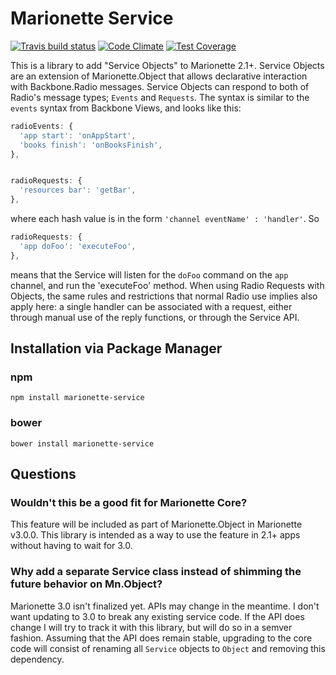 # Marionette Service
[![Travis build status](http://img.shields.io/travis/benmccormick/marionette-service.svg?style=flat)](https://travis-ci.org/benmccormick/marionette-service)
[![Code Climate](https://codeclimate.com/github/benmccormick/marionette-service/badges/gpa.svg)](https://codeclimate.com/github/benmccormick/marionette-service)
[![Test Coverage](https://codeclimate.com/github/benmccormick/marionette-service/badges/coverage.svg)](https://codeclimate.com/github/benmccormick/marionette-service)

This is a library to add "Service Objects" to Marionette 2.1+.  Service Objects are an extension of Marionette.Object that
allows declarative interaction with Backbone.Radio messages. Service Objects can respond to both of Radio's message types; `Events` and `Requests`.  The syntax is similar to the `events` syntax from Backbone Views, and looks like this:

```js
radioEvents: {
  'app start': 'onAppStart',
  'books finish': 'onBooksFinish',
},


radioRequests: {
  'resources bar': 'getBar',
},
```

where each hash value is in the form `'channel eventName' : 'handler'`.  So

```js
radioRequests: {
  'app doFoo': 'executeFoo',
},
```

means that the Service will listen for the `doFoo` command on the `app` channel, and run the 'executeFoo' method.  When using Radio Requests with Objects, the same rules and restrictions that normal Radio use implies also apply here: a single handler can be associated with a request, either through manual use of the reply functions, or through the Service API.

## Installation via Package Manager

### npm

`npm install marionette-service`

### bower

`bower install marionette-service`


## Questions

### Wouldn't this be a good fit for Marionette Core?

This feature will be included as part of Marionette.Object  in Marionette v3.0.0.  This library is
intended as a way to use the feature in 2.1+ apps without having to wait for 3.0.

### Why add a separate Service class instead of shimming the future behavior on Mn.Object?

Marionette 3.0 isn't finalized yet.  APIs may change in the meantime.  I don't want updating to 3.0 to break any existing service code.  If the API does change I will try to track it with this library, but will do so in a semver fashion.  Assuming that the API does remain stable, upgrading to the core code will consist of renaming all `Service` objects to `Object` and removing this dependency.
